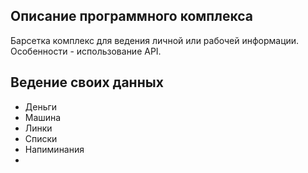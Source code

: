 ## Описание программного комплекса
Барсетка комплекс для ведения личной или рабочей информации.      
Особенности - использование API.   


## Ведение своих данных
* Деньги
* Машина 
* Линки 
* Списки 
* Напиминания   
* 

